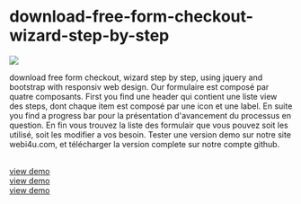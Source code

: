 # download-free-form-checkout-wizard-step-by-step
<img src="http://file.webi4u.com/article_desc_201_form_checkout/project_img.png"/>
<br/>
<p>
  download free form checkout, wizard step by step, using jquery and bootstrap with responsiv web design. Our formulaire est composé par quatre composants. First you find une header qui contient une liste view des steps, dont chaque item est composé par une icon et une label. En suite you find a progress bar pour la présentation d'avancement du processus en question. En fin vous trouvez la liste des formulair que vous pouvez soit les utilisé, soit les modifier a vos besoin. Tester une version demo sur notre site webi4u.com, et télécharger la version complete sur notre compte github.
  </p>
  <br/>
<a href="http://webi4u.com/web/article/download-free-form-checkout-wizard-step-by-step/">
  view demo
  </a>
<br/>
<a href="http://webi4u.com/web/article/download-free-form-checkout-wizard-step-by-step/">
  view demo
  </a>
<br/>
<a href="http://webi4u.com/web/article/download-free-form-checkout-wizard-step-by-step/">
  view demo
  </a>
